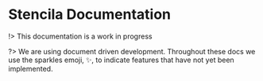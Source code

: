 # Stencila Documentation

!> This documentation is a work in progress

?> We are using document driven development. Throughout these docs we use the sparkles emoji, :sparkles:, to indicate features that have not yet been implemented.
